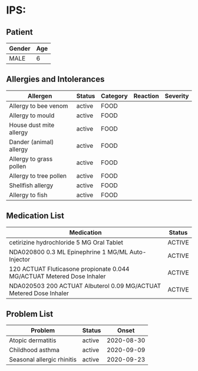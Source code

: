 # IPS:

## Patient

|Gender|Age|
|---|---|
|MALE|6|

## Allergies and Intolerances

|Allergen|Status|Category|Reaction|Severity|
|---|---|---|---|---|
|Allergy to bee venom|active|FOOD|||
|Allergy to mould|active|FOOD|||
|House dust mite allergy|active|FOOD|||
|Dander (animal) allergy|active|FOOD|||
|Allergy to grass pollen|active|FOOD|||
|Allergy to tree pollen|active|FOOD|||
|Shellfish allergy|active|FOOD|||
|Allergy to fish|active|FOOD|||

## Medication List

|Medication|Status|
|---|---|
|cetirizine hydrochloride 5 MG Oral Tablet|ACTIVE|
|NDA020800 0.3 ML Epinephrine 1 MG/ML Auto-Injector|ACTIVE|
|120 ACTUAT Fluticasone propionate 0.044 MG/ACTUAT Metered Dose Inhaler|ACTIVE|
|NDA020503 200 ACTUAT Albuterol 0.09 MG/ACTUAT Metered Dose Inhaler|ACTIVE|

## Problem List

|Problem|Status|Onset|
|---|---|---|
|Atopic dermatitis|active|2020-08-30|
|Childhood asthma|active|2020-09-09|
|Seasonal allergic rhinitis|active|2020-09-23|
